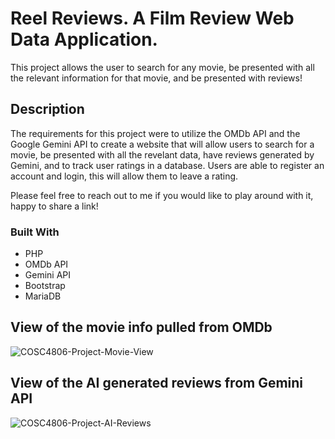 # Reel Reviews. A Film Review Web Data Application.

This project allows the user to search for any movie, be presented with all the relevant information for that movie, and be presented with reviews!

## Description

The requirements for this project were to utilize the OMDb API and the Google Gemini API to create a website that will allow users to search for a movie, be presented with all the revelant data, have reviews generated by Gemini, and to track user ratings in a database. Users are able to register an account and login, this will allow them to leave a rating.

Please feel free to reach out to me if you would like to play around with it, happy to share a link!

### Built With
* PHP
* OMDb API
* Gemini API
* Bootstrap
* MariaDB

## View of the movie info pulled from OMDb
![COSC4806-Project-Movie-View](https://github.com/user-attachments/assets/e1a925d6-7b58-4317-8eee-522f53c75331)

## View of the AI generated reviews from Gemini API
![COSC4806-Project-AI-Reviews](https://github.com/user-attachments/assets/7ed9fad0-9f1c-4e15-a2af-8c5668d44e37)





